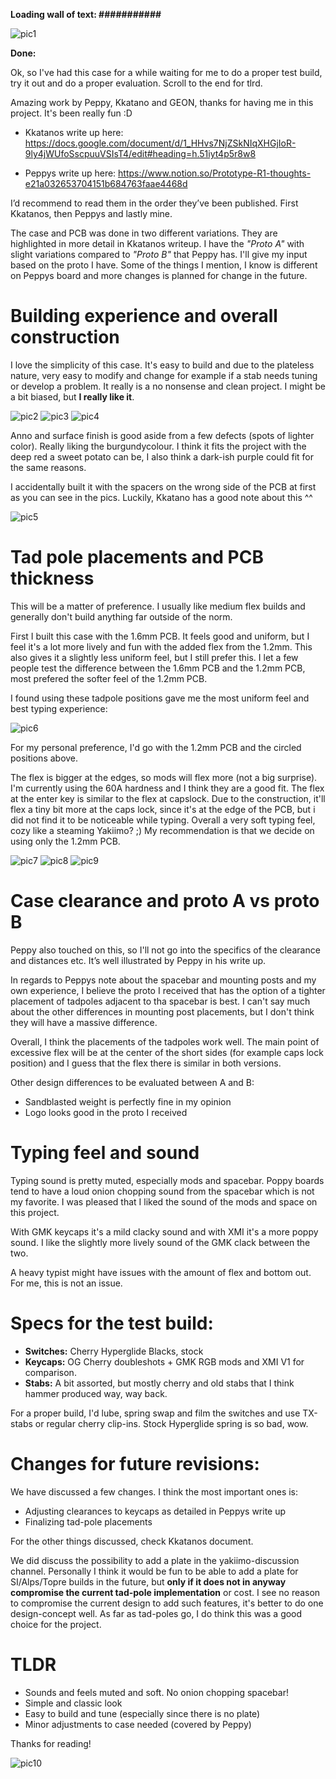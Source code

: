 
**Loading wall of text: ###########**

![pic1](./pic1.jpeg)

**Done:**

Ok, so I've had this case for a while waiting for me to do a proper test build, try it out and do a proper evaluation. Scroll to the end for tlrd.

Amazing work by Peppy, Kkatano and GEON, thanks for having me in this project. It's been really fun :D

- Kkatanos write up here: https://docs.google.com/document/d/1_HHvs7NjZSkNIqXHGjIoR-9ly4jWUfoSscpuuVSIsT4/edit#heading=h.51iyt4p5r8w8

- Peppys write up here: https://www.notion.so/Prototype-R1-thoughts-e21a032653704151b684763faae4468d

I’d recommend to read them in the order they’ve been published. First Kkatanos, then Peppys and lastly mine.

The case and PCB was done in two different variations. They are highlighted in more detail in Kkatanos writeup. I have the *"Proto A"* with slight variations compared to *"Proto B"* that Peppy has. I'll give my input based on the proto I have. Some of the things I mention, I know is different on Peppys board and more changes is planned for change in the future.

# Building experience and overall construction

I love the simplicity of this case. It's easy to build and due to the plateless nature, very easy to modify and change for example if a stab needs tuning or develop a problem. It really is a no nonsense and clean project. I might be a bit biased, but **I really like it**.

![pic2](./pic2.jpeg)
![pic3](./pic3.jpeg)
![pic4](./pic4.jpeg)

Anno and surface finish is good aside from a few defects (spots of lighter color). Really liking the burgundycolour. I think it fits the project with the deep red a sweet potato can be, I also think a dark-ish purple could fit for the same reasons.

I accidentally built it with the spacers on the wrong side of the PCB at first as you can see in the pics. Luckily, Kkatano has a good note about this ^^

![pic5](./pic5.jpeg)

# Tad pole placements and PCB thickness

This will be a matter of preference. I usually like medium flex builds and generally don't build anything far outside of the norm.

First I built this case with the 1.6mm PCB. It feels good and uniform, but I feel it's a lot more lively and fun with the added flex from the 1.2mm. This also gives it a slightly less uniform feel, but I still prefer this. I let a few people test the difference between the 1.6mm PCB and the 1.2mm PCB, most prefered the softer feel of the 1.2mm PCB.

I found using these tadpole positions gave me the most uniform feel and best typing experience:

![pic6](./pic6.jpeg)

For my personal preference, I'd go with the 1.2mm PCB and the circled positions above.

The flex is bigger at the edges, so mods will flex more (not a big surprise). I'm currently using the 60A hardness and I think they are a good fit. The flex at the enter key is similar to the flex at capslock. Due to the construction, it'll flex a tiny bit more at the caps lock, since it's at the edge of the PCB, but i did not find it to be noticeable while typing. Overall a very soft typing feel, cozy like a steaming Yakiimo? ;) My recommendation is that we decide on using only the 1.2mm PCB.

![pic7](./pic7.jpeg)
![pic8](./pic8.jpeg)
![pic9](./pic9.jpeg)

# Case clearance and proto A vs proto B

Peppy also touched on this, so I'll not go into the specifics of the clearance and distances etc. It’s well illustrated by Peppy in his write up.

In regards to Peppys note about the spacebar and mounting posts and my own experience, I believe the proto I received that has the option of a tighter placement of tadpoles adjacent to tha spacebar is best. I can't say much about the other differences in mounting post placements, but I don't think they will have a massive difference. 

Overall, I think the placements of the tadpoles work well. The main point of excessive flex will be at the center of the short sides (for example caps lock position) and I guess that the flex there is similar in both versions.

Other design differences to be evaluated between A and B:
- Sandblasted weight is perfectly fine in my opinion
- Logo looks good in the proto I received

# Typing feel and sound

Typing sound is pretty muted, especially mods and spacebar. Poppy boards tend to have a loud onion chopping sound from the spacebar which is not my favorite. I was pleased that I liked the sound of the mods and space on this project.

With GMK keycaps it's a mild clacky sound and with XMI it's a more poppy sound. I like the slightly more lively sound of the GMK clack between the two.

A heavy typist might have issues with the amount of flex and bottom out. For me, this is not an issue.

# Specs for the test build:

- **Switches:** Cherry Hyperglide Blacks, stock
- **Keycaps:** OG Cherry doubleshots + GMK RGB mods and XMI V1 for comparison.
- **Stabs:** A bit assorted, but mostly cherry and old stabs that I think hammer produced way, way back.

For a proper build, I'd lube, spring swap and film the switches and use TX-stabs or regular cherry clip-ins. Stock Hyperglide spring is so bad, wow.

# Changes for future revisions:
We have discussed a few changes. I think the most important ones is:
- Adjusting clearances to keycaps as detailed in Peppys write up
- Finalizing tad-pole placements

For the other things discussed, check Kkatanos document. 

We did discuss the possibility to add a plate in the yakiimo-discussion channel. Personally I think it would be fun to be able to add a plate for SI/Alps/Topre builds in the future, but **only if it does not in anyway compromise the current tad-pole implementation** or cost. I see no reason to compromise the current design to add such features, it's better to do one design-concept well. As far as tad-poles go, I do think this was a good choice for the project.

# TLDR
- Sounds and feels muted and soft. No onion chopping spacebar!
- Simple and classic look
- Easy to build and tune (especially since there is no plate)
- Minor adjustments to case needed (covered by Peppy)

Thanks for reading!

![pic10](./pic10.jpeg)
